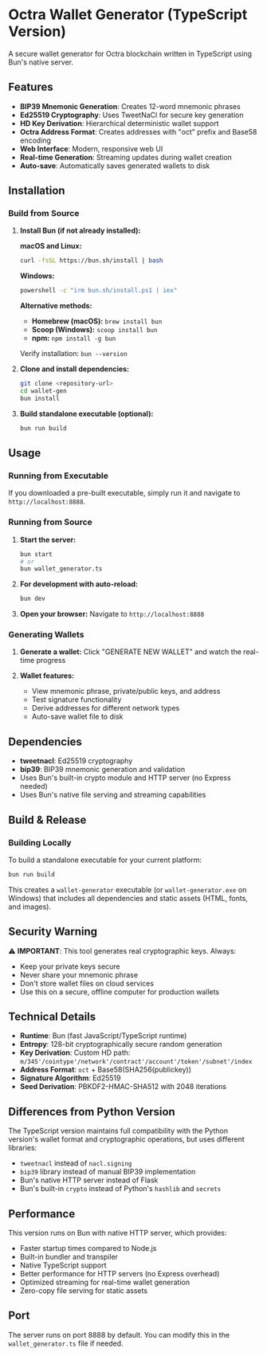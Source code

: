 # Octra Wallet Generator (TypeScript Version)

A secure wallet generator for Octra blockchain written in TypeScript using Bun's native server.

## Features

- **BIP39 Mnemonic Generation**: Creates 12-word mnemonic phrases
- **Ed25519 Cryptography**: Uses TweetNaCl for secure key generation
- **HD Key Derivation**: Hierarchical deterministic wallet support
- **Octra Address Format**: Creates addresses with "oct" prefix and Base58 encoding
- **Web Interface**: Modern, responsive web UI
- **Real-time Generation**: Streaming updates during wallet creation
- **Auto-save**: Automatically saves generated wallets to disk

## Installation

### Build from Source

1. **Install Bun (if not already installed):**
   
   **macOS and Linux:**
   ```bash
   curl -fsSL https://bun.sh/install | bash
   ```
   
   **Windows:**
   ```bash
   powershell -c "irm bun.sh/install.ps1 | iex"
   ```
   
   **Alternative methods:**
   - **Homebrew (macOS):** `brew install bun`
   - **Scoop (Windows):** `scoop install bun`
   - **npm:** `npm install -g bun`
   
   Verify installation: `bun --version`

2. **Clone and install dependencies:**
   ```bash
   git clone <repository-url>
   cd wallet-gen
   bun install
   ```

3. **Build standalone executable (optional):**
   ```bash
   bun run build
   ```

## Usage

### Running from Executable

If you downloaded a pre-built executable, simply run it and navigate to `http://localhost:8888`.

### Running from Source

1. **Start the server:**
   ```bash
   bun start
   # or
   bun wallet_generator.ts
   ```

2. **For development with auto-reload:**
   ```bash
   bun dev
   ```

3. **Open your browser:**
   Navigate to `http://localhost:8888`

### Generating Wallets

1. **Generate a wallet:**
   Click "GENERATE NEW WALLET" and watch the real-time progress

2. **Wallet features:**
   - View mnemonic phrase, private/public keys, and address
   - Test signature functionality
   - Derive addresses for different network types
   - Auto-save wallet file to disk

## Dependencies

- **tweetnacl**: Ed25519 cryptography
- **bip39**: BIP39 mnemonic generation and validation
- Uses Bun's built-in crypto module and HTTP server (no Express needed)
- Uses Bun's native file serving and streaming capabilities

## Build & Release

### Building Locally

To build a standalone executable for your current platform:

```bash
bun run build
```

This creates a `wallet-generator` executable (or `wallet-generator.exe` on Windows) that includes all dependencies and static assets (HTML, fonts, and images).

## Security Warning

⚠️ **IMPORTANT**: This tool generates real cryptographic keys. Always:
- Keep your private keys secure
- Never share your mnemonic phrase
- Don't store wallet files on cloud services
- Use this on a secure, offline computer for production wallets

## Technical Details

- **Runtime**: Bun (fast JavaScript/TypeScript runtime)
- **Entropy**: 128-bit cryptographically secure random generation
- **Key Derivation**: Custom HD path: `m/345'/cointype'/network'/contract'/account'/token'/subnet'/index`
- **Address Format**: `oct` + Base58(SHA256(publickey))
- **Signature Algorithm**: Ed25519
- **Seed Derivation**: PBKDF2-HMAC-SHA512 with 2048 iterations

## Differences from Python Version

The TypeScript version maintains full compatibility with the Python version's wallet format and cryptographic operations, but uses different libraries:

- `tweetnacl` instead of `nacl.signing`
- `bip39` library instead of manual BIP39 implementation
- Bun's native HTTP server instead of Flask
- Bun's built-in `crypto` instead of Python's `hashlib` and `secrets`

## Performance

This version runs on Bun with native HTTP server, which provides:
- Faster startup times compared to Node.js
- Built-in bundler and transpiler  
- Native TypeScript support
- Better performance for HTTP servers (no Express overhead)
- Optimized streaming for real-time wallet generation
- Zero-copy file serving for static assets

## Port

The server runs on port 8888 by default. You can modify this in the `wallet_generator.ts` file if needed.
